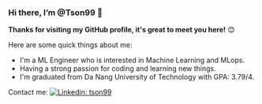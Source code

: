 ### Hi there, I’m @Tson99 👋

**Thanks for visiting my GitHub profile, it's great to meet you here!** 😊

Here are some quick things about me:
- I'm a ML Engineer who is interested in Machine Learning and MLops.
- Having a strong passion for coding and learning new things.
- I'm graduated from Da Nang University of Technology with GPA: 3.79/4.

Contact me: [![Linkedin: tson99](https://img.shields.io/badge/-tson99-blue?style=flat-square&logo=Linkedin&logoColor=white&link=https://www.linkedin.com/in/tson99/)](https://www.linkedin.com/in/tson99/) 
